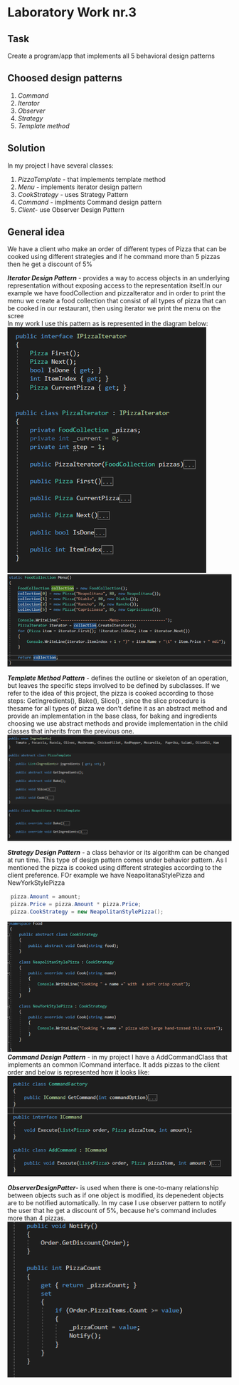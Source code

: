 # Laboratory Work nr.3
## Task 
Create a program/app that implements all 5 behavioral design patterns

## Choosed design patterns
1. _Command_
2. _Iterator_
3. _Observer_
4. _Strategy_
5. _Template method_

## Solution 
In my project I have several classes:
1. _PizzaTemplate_  - that implements template method
2. _Menu_ - implements iterator design pattern
3. _CookStrategy_ - uses Strategy Pattern
4. _Command_ -  implments Command design pattern
5. _Client_- use Observer Design Pattern 

## General idea
We have a client who make an order of different types of Pizza that can be cooked using different strategies and if he command more than 5 pizzas then he get a discount of 5%

*__Iterator Design Pattern__* - provides a way to access objects in an underlying representation without exposing access to the representation itself.In our example  we have foodCollection  and pizzaIterator and in order to print the menu we create a food collection that consist of all types of pizza that can be cooked in our restaurant, then using iterator we print the menu on the scree  
 In my work  I use this pattern as is represented in the diagram below: 
 ![alt text](screens/iterator.PNG "Logo Title Text 1")  
 ![alt text](screens/iterator2.PNG "Logo Title Text 1")

*__Template Method Pattern__* - defines the outline or skeleton of an operation, but leaves the specific steps involved to be defined by subclasses.
If we refer to the idea  of this project, the pizza is cooked according to those steps: GetIngredients(), Bake(), Slice() , since the slice procedure is thesame for all types of pizza we don't define it as an abstract method  and provide an implementation in the base class, for baking and ingredients choosing we use abstract methods and provide implementation in the child classes that inherits from the previous one. 
 ![alt text](screens/template.PNG "Logo Title Text 1")   
 
  *__Strategy Design Pattern__* - a class behavior or its algorithm can be changed at run time. This type of design pattern comes under behavior pattern. 
As I mentioned the pizza is cooked using different strategies according to the client preference. FOr example we have NeapolitanaStylePizza and NewYorkStylePizza 
```csharp
 pizza.Amount = amount;
 pizza.Price = pizza.Amount * pizza.Price;
 pizza.CookStrategy = new NeapolitanStylePizza();
```
  ![alt text](screens/strategy.PNG "Logo Title Text 1")  
  *__Command Design Pattern__* - in my project I have a AddCommandClass that implements an common ICommand interface. It adds pizzas to the client order
  and below is represented how it looks like: 
    ![alt text](screens/command.PNG "Logo Title Text 1") 
    
   *__ObserverDesignPatter__*-  is used when there is one-to-many relationship between objects such as if one object is modified, its depenedent objects are to be notified automatically.
   In my case I use observer pattern to notify the user that he get a discount of 5%, because he's command includes more than 4 pizzas.
       ![alt text](screens/observer.PNG "Logo Title Text 1") 


  
